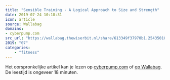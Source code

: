 ```yaml
---
title: "Sensible Training - A Logical Approach to Size and Strength"
date: 2019-07-24 10:18:31
icon: article
source: Wallabag
domains:
- cyberpump.com
src_url: "https://wallabag.thewiserbit.nl/share/613349f37970b1.25435010"
2019: "07"
categories:
    - "fitness"
---
```

Het oorspronkelijke artikel kan je lezen op [cyberpump.com](http://www.cyberpump.com/preview/sense.html) of [op Wallabag](https://wallabag.thewiserbit.nl/share/613349f37970b1.25435010). De leestijd is ongeveer 18 minuten.
